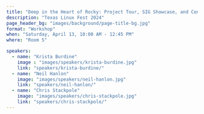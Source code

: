 ```yaml
---
title: "Deep in the Heart of Rocky: Project Tour, SIG Showcase, and Contributor Orientation for Rocky Linux (Sponsor: Rocky Linux)"
description: "Texas Linux Fest 2024"
page_header_bg: "images/background/page-title-bg.jpg"
format: "Workshop"
when: "Saturday, April 13, 10:00 AM - 12:45 PM"
where: "Room 5"

speakers:
  - name: "Krista Burdine"
    image : "images/speakers/krista-burdine.jpg"
    link: "speakers/krista-burdine/"
  - name: "Neil Hanlon"
    image: "images/speakers/neil-hanlon.jpg"
    link: "speakers/neil-hanlon/"
  - name: "Chris Stackpole"
    image: "images/speakers/chris-stackpole.jpg"
    link: "speakers/chris-stackpole/"
---
```

